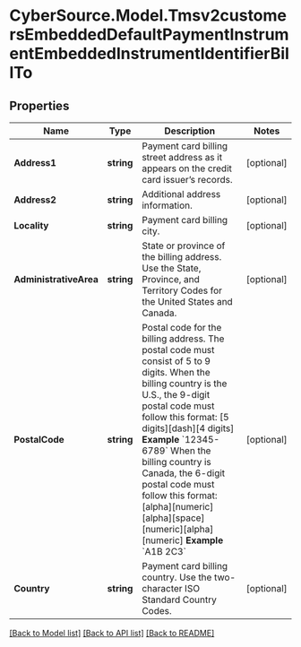 # CyberSource.Model.Tmsv2customersEmbeddedDefaultPaymentInstrumentEmbeddedInstrumentIdentifierBillTo
## Properties

Name | Type | Description | Notes
------------ | ------------- | ------------- | -------------
**Address1** | **string** | Payment card billing street address as it appears on the credit card issuer’s records.  | [optional] 
**Address2** | **string** | Additional address information.  | [optional] 
**Locality** | **string** | Payment card billing city.  | [optional] 
**AdministrativeArea** | **string** | State or province of the billing address. Use the State, Province, and Territory Codes for the United States and Canada.  | [optional] 
**PostalCode** | **string** | Postal code for the billing address. The postal code must consist of 5 to 9 digits.  When the billing country is the U.S., the 9-digit postal code must follow this format: [5 digits][dash][4 digits]  **Example** &#x60;12345-6789&#x60;  When the billing country is Canada, the 6-digit postal code must follow this format: [alpha][numeric][alpha][space][numeric][alpha][numeric]  **Example** &#x60;A1B 2C3&#x60;  | [optional] 
**Country** | **string** | Payment card billing country. Use the two-character ISO Standard Country Codes.  | [optional] 

[[Back to Model list]](../README.md#documentation-for-models) [[Back to API list]](../README.md#documentation-for-api-endpoints) [[Back to README]](../README.md)

